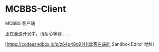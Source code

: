 # MCBBS-Client

MCBBS 客户端

正在全速开发中，请耐心等待……

[https://codesandbox.io/s/z64p49o914](此客户端的 Sandbox Editor 地址)